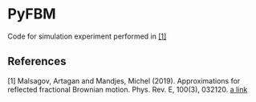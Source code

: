 PyFBM
=====

Code for simulation experiment performed in [[1]](#1)

## References
<a id="1">[1]</a> 
Malsagov, Artagan and Mandjes, Michel (2019).
Approximations for reflected fractional Brownian motion. 
Phys. Rev. E, 100(3), 032120.
[a link](https://journals.aps.org/pre/abstract/10.1103/PhysRevE.100.032120)
